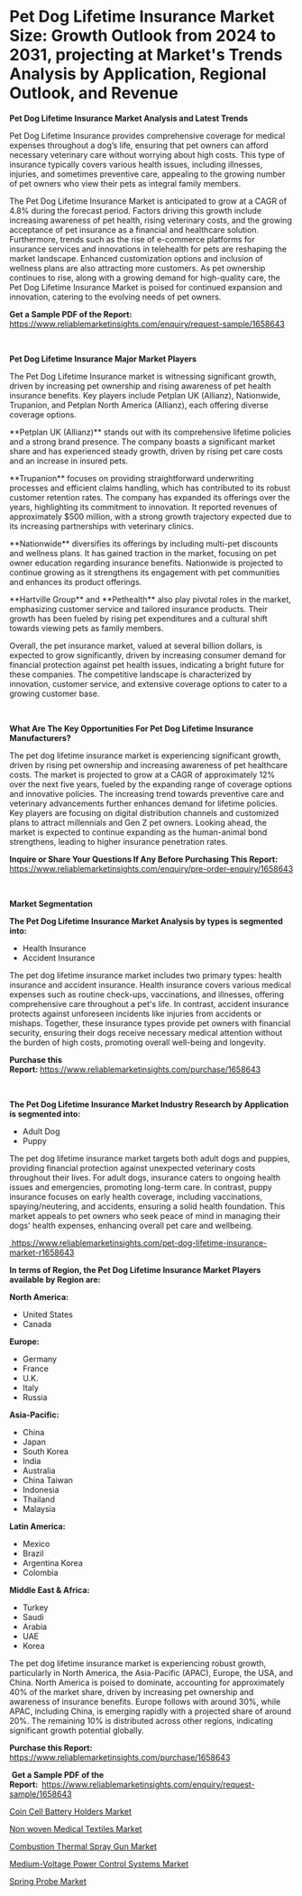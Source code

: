 <p><h1>Pet Dog Lifetime Insurance Market Size: Growth Outlook from 2024 to 2031, projecting at Market's Trends Analysis by Application, Regional Outlook, and Revenue</h1></p><p><strong>Pet Dog Lifetime Insurance Market Analysis and Latest Trends</strong></p>
<p><p>Pet Dog Lifetime Insurance provides comprehensive coverage for medical expenses throughout a dog’s life, ensuring that pet owners can afford necessary veterinary care without worrying about high costs. This type of insurance typically covers various health issues, including illnesses, injuries, and sometimes preventive care, appealing to the growing number of pet owners who view their pets as integral family members.</p><p>The Pet Dog Lifetime Insurance Market is anticipated to grow at a CAGR of 4.8% during the forecast period. Factors driving this growth include increasing awareness of pet health, rising veterinary costs, and the growing acceptance of pet insurance as a financial and healthcare solution. Furthermore, trends such as the rise of e-commerce platforms for insurance services and innovations in telehealth for pets are reshaping the market landscape. Enhanced customization options and inclusion of wellness plans are also attracting more customers. As pet ownership continues to rise, along with a growing demand for high-quality care, the Pet Dog Lifetime Insurance Market is poised for continued expansion and innovation, catering to the evolving needs of pet owners.</p></p>
<p><strong>Get a Sample PDF of the Report:&nbsp;</strong> <a href="https://www.reliablemarketinsights.com/enquiry/request-sample/1658643?utm_campaign=1338&utm_medium=2&utm_source=Github&utm_content=ia&utm_term=28092024&utm_id=pet-dog-lifetime-insurance">https://www.reliablemarketinsights.com/enquiry/request-sample/1658643</a></p>
<p>&nbsp;</p>
<p><strong>Pet Dog Lifetime Insurance Major Market Players</strong></p>
<p><p>The Pet Dog Lifetime Insurance market is witnessing significant growth, driven by increasing pet ownership and rising awareness of pet health insurance benefits. Key players include Petplan UK (Allianz), Nationwide, Trupanion, and Petplan North America (Allianz), each offering diverse coverage options.</p><p>**Petplan UK (Allianz)** stands out with its comprehensive lifetime policies and a strong brand presence. The company boasts a significant market share and has experienced steady growth, driven by rising pet care costs and an increase in insured pets.</p><p>**Trupanion** focuses on providing straightforward underwriting processes and efficient claims handling, which has contributed to its robust customer retention rates. The company has expanded its offerings over the years, highlighting its commitment to innovation. It reported revenues of approximately $500 million, with a strong growth trajectory expected due to its increasing partnerships with veterinary clinics.</p><p>**Nationwide** diversifies its offerings by including multi-pet discounts and wellness plans. It has gained traction in the market, focusing on pet owner education regarding insurance benefits. Nationwide is projected to continue growing as it strengthens its engagement with pet communities and enhances its product offerings.</p><p>**Hartville Group** and **Pethealth** also play pivotal roles in the market, emphasizing customer service and tailored insurance products. Their growth has been fueled by rising pet expenditures and a cultural shift towards viewing pets as family members.</p><p>Overall, the pet insurance market, valued at several billion dollars, is expected to grow significantly, driven by increasing consumer demand for financial protection against pet health issues, indicating a bright future for these companies. The competitive landscape is characterized by innovation, customer service, and extensive coverage options to cater to a growing customer base.</p></p>
<p>&nbsp;</p>
<p><strong>What Are The Key Opportunities For Pet Dog Lifetime Insurance Manufacturers?</strong></p>
<p><p>The pet dog lifetime insurance market is experiencing significant growth, driven by rising pet ownership and increasing awareness of pet healthcare costs. The market is projected to grow at a CAGR of approximately 12% over the next five years, fueled by the expanding range of coverage options and innovative policies. The increasing trend towards preventive care and veterinary advancements further enhances demand for lifetime policies. Key players are focusing on digital distribution channels and customized plans to attract millennials and Gen Z pet owners. Looking ahead, the market is expected to continue expanding as the human-animal bond strengthens, leading to higher insurance penetration rates.</p></p>
<p><strong>Inquire or Share Your Questions If Any Before Purchasing This Report:</strong> <a href="https://www.reliablemarketinsights.com/enquiry/pre-order-enquiry/1658643?utm_campaign=1338&utm_medium=2&utm_source=Github&utm_content=ia&utm_term=28092024&utm_id=pet-dog-lifetime-insurance">https://www.reliablemarketinsights.com/enquiry/pre-order-enquiry/1658643</a></p>
<p>&nbsp;</p>
<p><strong>Market Segmentation</strong></p>
<p><strong>The Pet Dog Lifetime Insurance Market Analysis by types is segmented into:</strong></p>
<p><ul><li>Health Insurance</li><li>Accident Insurance</li></ul></p>
<p><p>The pet dog lifetime insurance market includes two primary types: health insurance and accident insurance. Health insurance covers various medical expenses such as routine check-ups, vaccinations, and illnesses, offering comprehensive care throughout a pet's life. In contrast, accident insurance protects against unforeseen incidents like injuries from accidents or mishaps. Together, these insurance types provide pet owners with financial security, ensuring their dogs receive necessary medical attention without the burden of high costs, promoting overall well-being and longevity.</p></p>
<p><strong>Purchase this Report:&nbsp;</strong><a href="https://www.reliablemarketinsights.com/purchase/1658643?utm_campaign=1338&utm_medium=2&utm_source=Github&utm_content=ia&utm_term=28092024&utm_id=pet-dog-lifetime-insurance">https://www.reliablemarketinsights.com/purchase/1658643</a></p>
<p>&nbsp;</p>
<p><strong>The Pet Dog Lifetime Insurance Market Industry Research by Application is segmented into:</strong></p>
<p><ul><li>Adult Dog</li><li>Puppy</li></ul></p>
<p><p>The pet dog lifetime insurance market targets both adult dogs and puppies, providing financial protection against unexpected veterinary costs throughout their lives. For adult dogs, insurance caters to ongoing health issues and emergencies, promoting long-term care. In contrast, puppy insurance focuses on early health coverage, including vaccinations, spaying/neutering, and accidents, ensuring a solid health foundation. This market appeals to pet owners who seek peace of mind in managing their dogs' health expenses, enhancing overall pet care and wellbeing.</p></p>
<p><a href="https://www.reliablemarketinsights.com/pet-dog-lifetime-insurance-market-r1658643?utm_campaign=1338&utm_medium=2&utm_source=Github&utm_content=ia&utm_term=28092024&utm_id=pet-dog-lifetime-insurance">&nbsp;https://www.reliablemarketinsights.com/pet-dog-lifetime-insurance-market-r1658643</a></p>
<p><strong>In terms of Region, the Pet Dog Lifetime Insurance Market Players available by Region are:</strong></p>
<p>
    <p> <strong> North America: </strong>
        <ul>
            <li>United States</li>
            <li>Canada</li>
        </ul>
        </p> 
    <p> <strong> Europe: </strong>
        <ul>
            <li>Germany</li>
            <li>France</li>
            <li>U.K.</li>
            <li>Italy</li>
            <li>Russia</li>
        </ul>
        </p> 
    <p> <strong> Asia-Pacific: </strong>
        <ul>
            <li>China</li>
            <li>Japan</li>
            <li>South Korea</li>
            <li>India</li>
            <li>Australia</li>
            <li>China Taiwan</li>
            <li>Indonesia</li>
            <li>Thailand</li>
            <li>Malaysia</li>
        </ul>
        </p> 
    <p> <strong> Latin America: </strong>
        <ul>
            <li>Mexico</li>
            <li>Brazil</li>
            <li>Argentina Korea</li>
            <li>Colombia</li>
        </ul>
        </p> 
    <p> <strong> Middle East & Africa: </strong>
        <ul>
            <li>Turkey</li>
            <li>Saudi</li>
            <li>Arabia</li>
            <li>UAE</li>
            <li>Korea</li>
        </ul>
    </p>
    </p>
<p><p>The pet dog lifetime insurance market is experiencing robust growth, particularly in North America, the Asia-Pacific (APAC), Europe, the USA, and China. North America is poised to dominate, accounting for approximately 40% of the market share, driven by increasing pet ownership and awareness of insurance benefits. Europe follows with around 30%, while APAC, including China, is emerging rapidly with a projected share of around 20%. The remaining 10% is distributed across other regions, indicating significant growth potential globally.</p></p>
<p><strong>Purchase this Report: </strong><a href="https://www.reliablemarketinsights.com/purchase/1658643?utm_campaign=1338&utm_medium=2&utm_source=Github&utm_content=ia&utm_term=28092024&utm_id=pet-dog-lifetime-insurance">https://www.reliablemarketinsights.com/purchase/1658643</a></p>
<p>&nbsp;<strong>Get a Sample PDF of the Report:&nbsp;&nbsp;</strong><a href="https://www.reliablemarketinsights.com/enquiry/request-sample/1658643?utm_campaign=1338&utm_medium=2&utm_source=Github&utm_content=ia&utm_term=28092024&utm_id=pet-dog-lifetime-insurance">https://www.reliablemarketinsights.com/enquiry/request-sample/1658643</a></p>
<p><strong></strong></p>
<p><p><a href="https://issuu.com/reportprime-2/docs/coin-cell-battery-holders-market-si_83686c5d6a828c?utm_campaign=1338&utm_medium=2&utm_source=Github&utm_content=ia&utm_term=28092024&utm_id=pet-dog-lifetime-insurance">Coin Cell Battery Holders Market</a></p><p><a href="https://www.linkedin.com/pulse/non-woven-medical-textiles-market-trends-strategic-insights-tufhe?trackingId=Ti5C%2F5RVQAW6X1wxq7Iuqw%3D%3D&utm_campaign=1338&utm_medium=2&utm_source=Github&utm_content=ia&utm_term=28092024&utm_id=pet-dog-lifetime-insurance">Non woven Medical Textiles Market</a></p><p><a href="https://github.com/provorikovar/Market-Research-Report-List-6/blob/main/combustion-thermal-spray-gun-market.md?utm_campaign=1338&utm_medium=2&utm_source=Github&utm_content=ia&utm_term=28092024&utm_id=pet-dog-lifetime-insurance">Combustion Thermal Spray Gun Market</a></p><p><a href="https://issuu.com/reportprime-2/docs/medium-voltage-power-control-system_6cefff224b7a55?utm_campaign=1338&utm_medium=2&utm_source=Github&utm_content=ia&utm_term=28092024&utm_id=pet-dog-lifetime-insurance">Medium-Voltage Power Control Systems Market</a></p><p><a href="https://www.linkedin.com/pulse/spring-probe-market-size-growth-trends-industry-analysis-jh7zc?trackingId=hyvBbWFxQ8CUSLLJlPdnCg%3D%3D&utm_campaign=1338&utm_medium=2&utm_source=Github&utm_content=ia&utm_term=28092024&utm_id=pet-dog-lifetime-insurance">Spring Probe Market</a></p></p>